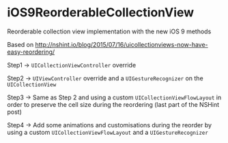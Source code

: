 # iOS9ReorderableCollectionView

Reorderable collection view implementation with the new iOS 9 methods

Based on http://nshint.io/blog/2015/07/16/uicollectionviews-now-have-easy-reordering/

Step1 -> `UICollectionViewController` override

Step2 -> `UIViewController` override and a `UIGestureRecognizer` on the `UICollectionView`

Step3 -> Same as Step 2 and using a custom `UICollectionViewFlowLayout` in order to preserve the cell size during the reordering (last part of the NSHint post)

Step4 -> Add some animations and customisations during the reorder by using a custom `UICollectionViewFlowLayout` and a `UIGestureRecognizer`
